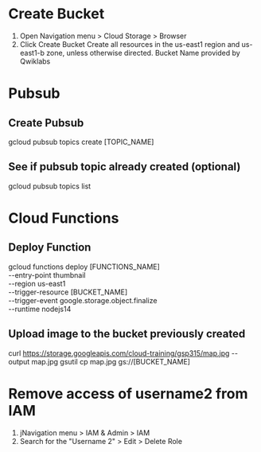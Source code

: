 # Create Bucket
1. Open Navigation menu > Cloud Storage > Browser
2. Click Create Bucket
Create all resources in the us-east1 region and us-east1-b zone, unless otherwise directed.
Bucket Name provided by Qwiklabs

# Pubsub
## Create Pubsub
gcloud pubsub topics create [TOPIC_NAME]
## See if pubsub topic already created (optional)
gcloud pubsub topics list 


# Cloud Functions
## Deploy Function
gcloud functions deploy [FUNCTIONS_NAME] \
--entry-point thumbnail \
--region us-east1 \
--trigger-resource [BUCKET_NAME] \
--trigger-event google.storage.object.finalize \
--runtime nodejs14

## Upload image to the bucket previously created 
curl https://storage.googleapis.com/cloud-training/gsp315/map.jpg --output map.jpg
gsutil cp map.jpg gs://[BUCKET_NAME]

# Remove access of username2 from IAM
1. jNavigation menu > IAM & Admin > IAM
2. Search for the "Username 2" > Edit > Delete Role
